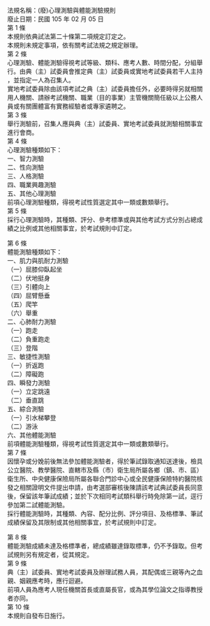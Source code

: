 法規名稱：(廢)心理測驗與體能測驗規則  
廢止日期：民國 105 年 02 月 05 日  
第 1 條  
本規則依典試法第二十條第二項規定訂定之。  
本規則未規定事項，依有關考試法規之規定辦理。  
第 2 條  
心理測驗、體能測驗得視考試等級、類科、應考人數、時間分配，分組舉  
行。由典（主）試委員會推定典（主）試委員或實地考試委員若干人主持  
，並指定一人為召集人。  
實地考試委員除由該項考試之典（主）試委員擔任外，必要時得另就相關  
用人機關、請辦考試機關、職業（目的事業）主管機關簡任級以上公務人  
員或有關團體富有實務經驗者或專家遴聘之。  
第 3 條  
舉行測驗前，召集人應與典（主）試委員、實地考試委員就測驗相關事宜  
進行會商。  
第 4 條  
心理測驗種類如下：  
一、智力測驗  
二、性向測驗  
三、人格測驗  
四、職業興趣測驗  
五、其他心理測驗  
前項心理測驗種類，得視考試性質選定其中一類或數類舉行。  
第 5 條  
採行心理測驗時，其種類、評分、參考標準或與其他考試方式分別占總成  
績之比例或其他相關事宜，於考試規則中訂定。  


第 6 條  
體能測驗種類如下：  
一、肌力與肌耐力測驗  
（一）屈膝仰臥起坐  
（二）伏地挺身  
（三）引體向上  
（四）屈臂懸垂  
（五）爬竿  
（六）舉重  
二、心肺耐力測驗  
（一）跑走  
（二）負重跑走  
（三）登階  
三、敏捷性測驗  
（一）折返跑  
（二）障礙跑  
四、瞬發力測驗  
（一）立定跳遠  
（二）垂直跳  
五、綜合測驗  
（一）引水梯攀登  
（二）游泳  
六、其他體能測驗  
前項體能測驗種類，得視考試性質選定其中一類或數類舉行。  
第 7 條  
因懷孕或分娩前後無法參加體能測驗者，得於筆試錄取通知送達後，檢具  
公立醫院、教學醫院、直轄市及縣（市）衛生局所屬各鄉（鎮、市、區）  
衛生所、中央健康保險局所屬各聯合門診中心或全民健康保險特約醫院核  
發之相關證明文件提出申請，由考選部審核後陳請該考試典試委員長同意  
後，保留該年筆試成績；並於下次相同考試類科舉行時免除第一試，逕行  
參加第二試體能測驗。  
採行體能測驗時，其種類、內容、配分比例、評分項目、及格標準、筆試  
成績保留及其限制或其他相關事宜，於考試規則中訂定。  


第 8 條  
體能測驗成績未達及格標準者，總成績雖達錄取標準，仍不予錄取。但考  
試規則另有規定者，從其規定。  
第 9 條  
典（主）試委員、實地考試委員及辦理試務人員，其配偶或三親等內之血  
親、姻親應考時，應行迴避。  
前項人員為應考人現任機關首長或直屬長官，或為其學位論文之指導教授  
者亦同。  
第 10 條  
本規則自發布日施行。  


